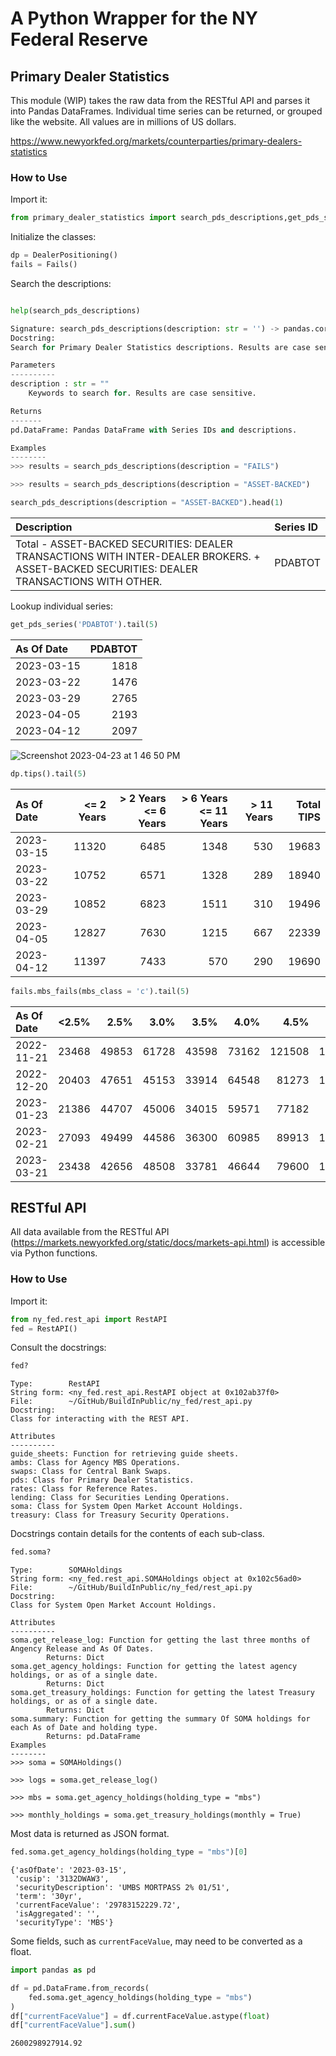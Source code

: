 # A Python Wrapper for the NY Federal Reserve

## Primary Dealer Statistics

This module (WIP) takes the raw data from the RESTful API and parses it into Pandas DataFrames.
Individual time series can be returned, or grouped like the website.  All values are in millions of US dollars.

https://www.newyorkfed.org/markets/counterparties/primary-dealers-statistics


### How to Use

Import it:

```python
from primary_dealer_statistics import search_pds_descriptions,get_pds_series,get_dealer_financing,DealerPositioning,Fails
```

Initialize the classes:

```python
dp = DealerPositioning()
fails = Fails()
```

Search the descriptions:

```python

help(search_pds_descriptions)

Signature: search_pds_descriptions(description: str = '') -> pandas.core.frame.DataFrame
Docstring:
Search for Primary Dealer Statistics descriptions. Results are case sensitive.

Parameters
----------
description : str = ""
    Keywords to search for. Results are case sensitive.

Returns
-------
pd.DataFrame: Pandas DataFrame with Series IDs and descriptions.

Examples
--------
>>> results = search_pds_descriptions(description = "FAILS")

>>> results = search_pds_descriptions(description = "ASSET-BACKED")
```

```python
search_pds_descriptions(description = "ASSET-BACKED").head(1)
```

| Description                                                                                                                                | Series ID   |
|:-------------------------------------------------------------------------------------------------------------------------------------------|:------------|
| Total - ASSET-BACKED SECURITIES: DEALER TRANSACTIONS WITH INTER-DEALER BROKERS. + ASSET-BACKED SECURITIES: DEALER TRANSACTIONS WITH OTHER. | PDABTOT     |


Lookup individual series:

```python
get_pds_series('PDABTOT').tail(5)
```

| As Of Date   |   PDABTOT |
|:-------------|----------:|
| 2023-03-15   |      1818 |
| 2023-03-22   |      1476 |
| 2023-03-29   |      2765 |
| 2023-04-05   |      2193 |
| 2023-04-12   |      2097 |

![Screenshot 2023-04-23 at 1 46 50 PM](https://user-images.githubusercontent.com/85772166/233865435-0c5a7d5a-aab4-49e9-b44e-bb30773515c5.png)

```python
dp.tips().tail(5)
```

| As Of Date   |   <= 2 Years |   > 2 Years <= 6 Years |   > 6 Years <= 11 Years |   > 11 Years |   Total TIPS |
|:-------------|-------------:|-----------------------:|------------------------:|-------------:|-------------:|
| 2023-03-15   |        11320 |                   6485 |                    1348 |          530 |        19683 |
| 2023-03-22   |        10752 |                   6571 |                    1328 |          289 |        18940 |
| 2023-03-29   |        10852 |                   6823 |                    1511 |          310 |        19496 |
| 2023-04-05   |        12827 |                   7630 |                    1215 |          667 |        22339 |
| 2023-04-12   |        11397 |                   7433 |                     570 |          290 |        19690 |

```python
fails.mbs_fails(mbs_class = 'c').tail(5)
```

| As Of Date   |   <2.5% |   2.5% |   3.0% |   3.5% |   4.0% |   4.5% |   5.0% |   5.5% |   6.0% |   >6.0% |
|:-------------|--------:|-------:|-------:|-------:|-------:|-------:|-------:|-------:|-------:|--------:|
| 2022-11-21   |   23468 |  49853 |  61728 |  43598 |  73162 | 121508 | 122199 |  92571 |  28146 |    3957 |
| 2022-12-20   |   20403 |  47651 |  45153 |  33914 |  64548 |  81273 | 101005 |  96802 |  64589 |   25892 |
| 2023-01-23   |   21386 |  44707 |  45006 |  34015 |  59571 |  77182 |  93820 |  83301 |  71046 |   32967 |
| 2023-02-21   |   27093 |  49499 |  44586 |  36300 |  60985 |  89913 | 145910 | 102226 |  59099 |   19205 |
| 2023-03-21   |   23438 |  42656 |  48508 |  33781 |  46644 |  79600 | 119420 |  95710 |  63744 |   18605 |


## RESTful API

All data available from the RESTful API (https://markets.newyorkfed.org/static/docs/markets-api.html) is accessible via Python functions.

### How to Use

Import it:

```python
from ny_fed.rest_api import RestAPI
fed = RestAPI()
```

Consult the docstrings:

```python
fed?
```

```console
Type:        RestAPI
String form: <ny_fed.rest_api.RestAPI object at 0x102ab37f0>
File:        ~/GitHub/BuildInPublic/ny_fed/rest_api.py
Docstring:  
Class for interacting with the REST API.

Attributes
----------
guide_sheets: Function for retrieving guide sheets.
ambs: Class for Agency MBS Operations.
swaps: Class for Central Bank Swaps.
pds: Class for Primary Dealer Statistics.
rates: Class for Reference Rates.
lending: Class for Securities Lending Operations.
soma: Class for System Open Market Account Holdings.
treasury: Class for Treasury Security Operations.
```

Docstrings contain details for the contents of each sub-class.

```python
fed.soma?
```

```console
Type:        SOMAHoldings
String form: <ny_fed.rest_api.SOMAHoldings object at 0x102c56ad0>
File:        ~/GitHub/BuildInPublic/ny_fed/rest_api.py
Docstring:  
Class for System Open Market Account Holdings.

Attributes
----------
soma.get_release_log: Function for getting the last three months of Angency Release and As Of Dates.
        Returns: Dict
soma.get_agency_holdings: Function for getting the latest agency holdings, or as of a single date.
        Returns: Dict
soma.get_treasury_holdings: Function for getting the latest Treasury holdings, or as of a single date.
        Returns: Dict
soma.summary: Function for getting the summary Of SOMA holdings for each As of Date and holding type.
        Returns: pd.DataFrame
Examples
--------
>>> soma = SOMAHoldings()

>>> logs = soma.get_release_log()

>>> mbs = soma.get_agency_holdings(holding_type = "mbs")

>>> monthly_holdings = soma.get_treasury_holdings(monthly = True)
```

Most data is returned as JSON format.

```python
fed.soma.get_agency_holdings(holding_type = "mbs")[0]
```

```console
{'asOfDate': '2023-03-15',
 'cusip': '3132DWAW3',
 'securityDescription': 'UMBS MORTPASS 2% 01/51',
 'term': '30yr',
 'currentFaceValue': '29783152229.72',
 'isAggregated': '',
 'securityType': 'MBS'}
```

Some fields, such as `currentFaceValue`, may need to be converted as a float.

```python
import pandas as pd

df = pd.DataFrame.from_records(
    fed.soma.get_agency_holdings(holding_type = "mbs")
)
df["currentFaceValue"] = df.currentFaceValue.astype(float)
df["currentFaceValue"].sum()
```

```console
2600298927914.92
```
